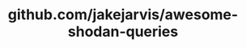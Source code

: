 ---
layout: post
title: github.com/jakejarvis/awesome-shodan-queries
categories: link
tags: [انگلیسی, برنامه‌نویسی]
---